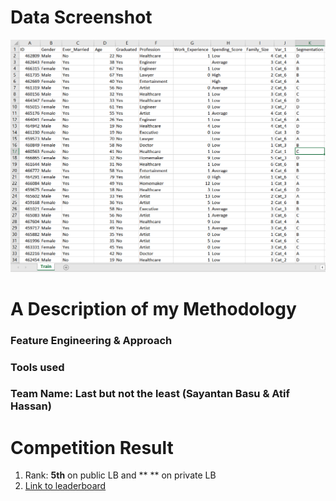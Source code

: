 # Data Screenshot
<img src="Images/Screenshot.png" width="800"/>


# A Description of my Methodology

### Feature Engineering & Approach



### Tools used


### Team Name: Last but not the least (Sayantan Basu & Atif Hassan)

# Competition Result
1. Rank: **5th** on public LB and ** ** on private LB
2. [Link to leaderboard](https://datahack.analyticsvidhya.com/contest/janatahack-customer-segmentation/#LeaderBoard)
